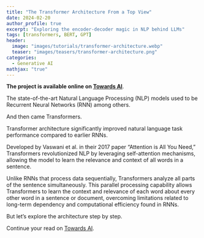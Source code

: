 ```yaml
---
title: "The Transformer Architecture From a Top View"
date: 2024-02-20
author_profile: true
excerpt: "Exploring the encoder-decoder magic in NLP behind LLMs"
tags: [transformers, BERT, GPT]
header:
  image: "images/tutorials/transformer-architecture.webp"
  teaser: "images/teasers/transformer-architecture.png"
categories:
  - Generative AI
mathjax: "true"
---
```


**The project is available online on [Towards AI](https://medium.com/towards-artificial-intelligence/the-transformer-architecture-from-a-top-view-e8079c96b473)**.

The state-of-the-art Natural Language Processing (NLP) models used to be Recurrent Neural Networks (RNN) among others.

And then came Transformers.

Transformer architecture significantly improved natural language task performance compared to earlier RNNs.

Developed by Vaswani et al. in their 2017 paper “Attention is All You Need,” Transformers revolutionized NLP by leveraging self-attention mechanisms, allowing the model to learn the relevance and context of all words in a sentence.

Unlike RNNs that process data sequentially, Transformers analyze all parts of the sentence simultaneously. This parallel processing capability allows Transformers to learn the context and relevance of each word about every other word in a sentence or document, overcoming limitations related to long-term dependency and computational efficiency found in RNNs.

But let’s explore the architecture step by step.

Continue your read on [Towards AI](https://medium.com/towards-artificial-intelligence/the-transformer-architecture-from-a-top-view-e8079c96b473).
